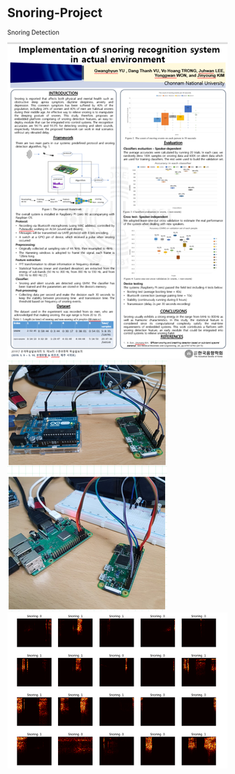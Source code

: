 # Snoring-Project
Snoring Detection

![alt_text](https://github.com/Ka0Ri/Snoring-Project/blob/master/img3.png)
![alt_text](https://github.com/Ka0Ri/Snoring-Project/blob/master/img2.png)
![alt_text](https://github.com/Ka0Ri/Snoring-Project/blob/master/spectrograms.png)
